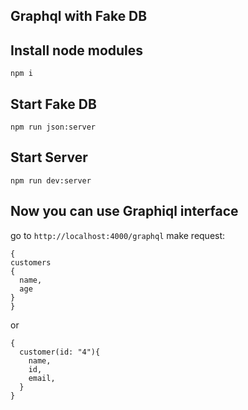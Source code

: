 Graphql with Fake DB
---
## Install node modules

``` npm i ```

## Start Fake DB

``` npm run json:server ```

## Start Server

``` npm run dev:server ```

## Now you can use Graphiql interface
go to `http://localhost:4000/graphql`
make request:
``` 
{
customers
{
  name,
  age
}
}
```
or 
```
{
  customer(id: "4"){
    name,
    id,
    email,
  }
}
```
